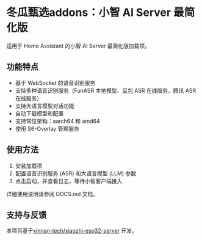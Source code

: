 # 冬瓜甄选addons：小智 AI Server 最简化版

适用于 Home Assistant 的小智 AI Server 最简化版加载项。

## 功能特点

- 基于 WebSocket 的语音识别服务
- 支持多种语音识别服务（FunASR 本地模型、豆包 ASR 在线服务、腾讯 ASR 在线服务）
- 支持大语言模型对话功能
- 自动下载模型和配置
- 支持常见架构：aarch64 和 amd64
- 使用 S6-Overlay 管理服务

## 使用方法

1. 安装加载项
2. 配置语音识别服务 (ASR) 和大语言模型 (LLM) 参数
3. 点击启动，并查看日志，等待小智客户端接入

详细使用说明请参阅 DOCS.md 文档。

## 支持与反馈

本项目基于[xinnan-tech/xiaozhi-esp32-server](https://github.com/xinnan-tech/xiaozhi-esp32-server) 开发。
